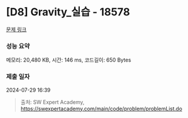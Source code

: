 # [D8] Gravity_실습 - 18578 

[문제 링크](https://swexpertacademy.com/main/code/problem/problemDetail.do?contestProbId=AYodeWvqwdIDFARi) 

### 성능 요약

메모리: 20,480 KB, 시간: 146 ms, 코드길이: 650 Bytes

### 제출 일자

2024-07-29 16:39



> 출처: SW Expert Academy, https://swexpertacademy.com/main/code/problem/problemList.do